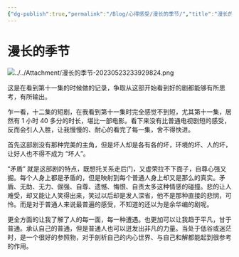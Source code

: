 ```yaml
---
{"dg-publish":true,"permalink":"/Blog/心得感受/漫长的季节/","title":"漫长的季节-观后感","noteIcon":""}
---
```


# 漫长的季节 

![../../Attachment/漫长的季节-20230523233929824.png](/img/user/Attachment/%E6%BC%AB%E9%95%BF%E7%9A%84%E5%AD%A3%E8%8A%82-20230523233929824.png)

这是在看到第十一集的时候做的记录，争取从这部开始看到好的剧都能够有所思考，有所输出。

乍一看，十二集的短剧，在我看到第十一集时完全感觉不到短，尤其第十一集，居然有 1 小时 40 多分的时长，堪比一部电影。看下来没有比普通电视剧短的感受，反而会引人入胜，让我慢慢的、耐心的看完了每一集，舍不得快进。

首先这部剧没有那种完美的主角，但是坏人却是各有各的坏，环境的坏、人的坏，让好人也不得不成为 “坏人”。

“矛盾” 就是这部剧的特点，既想托关系走后门，又虚荣拉不下面子，自尊心强又掘。每个人身上都是矛盾的，但是映射到每个普通人身上却又是那么的真实。矛盾、无助、无力、倔强、自尊、遗憾、悔恨、自责太多这种情感的碰撞。悲的让人难受，却又能让人笑得出来，笑过以后却是发人深省，他不是那种直接的悲悯，可怜。而是对于普通人来说最普遍的感受，不知道的还以为是余华编的剧呢。

更全方面的让我了解了人的每一面，每一种遭遇。也更加可以让我趋于平凡，甘于普通。承认自己的普通，但是普通人也可以迸发出非凡的力量。当处于低谷或迷茫时，是一个很好的参照物，对于剖析自己的内心世界、与自己和解都能起到很参考的作用。
